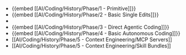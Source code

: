 - {{embed [[AI/Coding/History/Phase/1 - Primitive]]}}
- {{embed [[AI/Coding/History/Phase/2 - Basic Single Edits]]}}
-
- {{embed [[AI/Coding/History/Phase/3 - Direct Agentic Coding]]}}
- {{embed [[AI/Coding/History/Phase/4 - Basic Autonomous Coding]]}}
- [[AI/Coding/History/Phase/5 - Context Engineering/MCP Servers]]
- [[AI/Coding/History/Phase/5 - Context Engineering/Skill Bundles]]